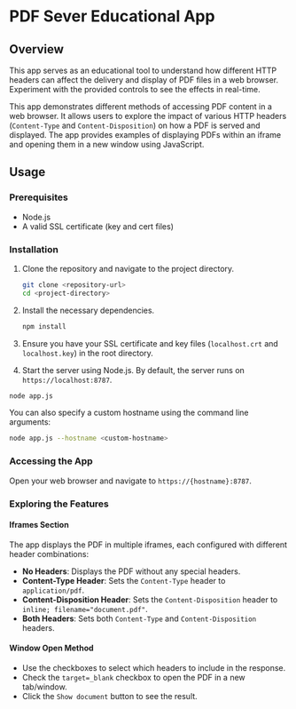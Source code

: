 # PDF Sever Educational App

## Overview
This app serves as an educational tool to understand how different HTTP headers can affect the delivery and display of PDF files in a web browser. Experiment with the provided controls to see the effects in real-time.

This app demonstrates different methods of accessing PDF content in a web browser. It allows users to explore the impact of various HTTP headers (`Content-Type` and `Content-Disposition`) on how a PDF is served and displayed. The app provides examples of displaying PDFs within an iframe and opening them in a new window using JavaScript.

## Usage

### Prerequisites

- Node.js
- A valid SSL certificate (key and cert files)

### Installation

1. Clone the repository and navigate to the project directory.

    ```sh
    git clone <repository-url>
    cd <project-directory>
    ```

2. Install the necessary dependencies.

    ```sh
    npm install
    ```

3. Ensure you have your SSL certificate and key files (`localhost.crt` and `localhost.key`) in the root directory.

4. Start the server using Node.js. By default, the server runs on `https://localhost:8787`.

```sh
node app.js
```

You can also specify a custom hostname using the command line arguments:

```sh
node app.js --hostname <custom-hostname>
```

### Accessing the App

Open your web browser and navigate to `https://{hostname}:8787`. 

### Exploring the Features

#### Iframes Section

The app displays the PDF in multiple iframes, each configured with different header combinations:

- **No Headers**: Displays the PDF without any special headers.
- **Content-Type Header**: Sets the `Content-Type` header to `application/pdf`.
- **Content-Disposition Header**: Sets the `Content-Disposition` header to `inline; filename="document.pdf"`.
- **Both Headers**: Sets both `Content-Type` and `Content-Disposition` headers.

#### Window Open Method

- Use the checkboxes to select which headers to include in the response.
- Check the `target=_blank` checkbox to open the PDF in a new tab/window.
- Click the `Show document` button to see the result.


